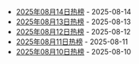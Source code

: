 * [2025年08月14日热榜](https://product-daily.haha.ai/posts/20250814) - 2025-08-14
* [2025年08月13日热榜](https://product-daily.haha.ai/posts/20250813) - 2025-08-13
* [2025年08月12日热榜](https://product-daily.haha.ai/posts/20250812) - 2025-08-12
* [2025年08月11日热榜](https://product-daily.haha.ai/posts/20250811) - 2025-08-11
* [2025年08月10日热榜](https://product-daily.haha.ai/posts/20250810) - 2025-08-10
